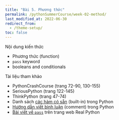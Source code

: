 ```yaml
---
title: "Bài 5. Phương thức"
permalink: /pythonSummerCourse/week-02-method/
last_modified_at: 2022-06-30
redirect_from:
  - /theme-setup/
toc: false
---
```


Nội dung kiến thức
- Phương thức (function)
- `pass` keyword
- booleans and conditionals

Tài liệu tham khảo
- PythonCrashCourse (trang 72-90, 130-155)
- SeriousPython (trang 122-145)
- ThinkPython (trang 47-74)
- Danh sách [các hàm có sẵn](https://docs.python.org/3/library/functions.html) (built-in) trong Python
- [Hướng dẫn viết bình luận](https://realpython.com/python-comments-guide/) (comment) trong Python
- [Bài viết về `pass`](https://realpython.com/python-pass/) trên trang web Real Python
